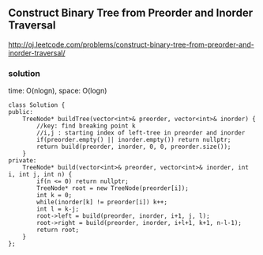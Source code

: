 ## Construct Binary Tree from Preorder and Inorder Traversal

http://oj.leetcode.com/problems/construct-binary-tree-from-preorder-and-inorder-traversal/ 

### solution
time: O(nlogn), space: O(logn)

```
class Solution {
public:
    TreeNode* buildTree(vector<int>& preorder, vector<int>& inorder) {
        //key: find breaking point k
        //i,j : starting index of left-tree in preorder and inorder
        if(preorder.empty() || inorder.empty()) return nullptr;
        return build(preorder, inorder, 0, 0, preorder.size());
    }
private:
    TreeNode* build(vector<int>& preorder, vector<int>& inorder, int i, int j, int n) {
        if(n <= 0) return nullptr;
        TreeNode* root = new TreeNode(preorder[i]);
        int k = 0;
        while(inorder[k] != preorder[i]) k++;
        int l = k-j;
        root->left = build(preorder, inorder, i+1, j, l);
        root->right = build(preorder, inorder, i+l+1, k+1, n-l-1);
        return root;
    }
};
```
